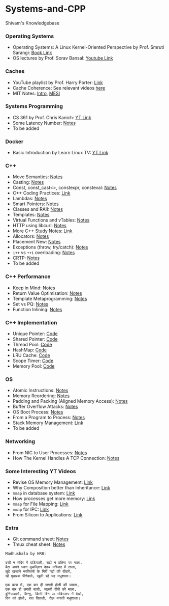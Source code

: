 # Systems-and-CPP
Shivam's Knowledgebase

### Operating Systems
- Operating Systems: A Linux Kernel-Oriented Perspective by Prof. Smruti Sarangi:
[Book Link](https://www.cse.iitd.ac.in/~srsarangi/osbook/index.html)
- OS lectures by Prof. Sorav Bansal: [Youtube Link](https://www.youtube.com/playlist?list=PLf3ZkSCyj1tdCS2oCYACXO6x-VKpDIMB6)

### Caches
- YouTube playlist by Prof. Harry Porter: [Link](https://www.youtube.com/playlist?list=PLbtzT1TYeoMgJ4NcWFuXpnF24fsiaOdGq)
- Cache Coherence: See relevant videos [here](https://www.youtube.com/watch?v=ISaYWm8T8n4&list=PLUl4u3cNGP62WVs95MNq3dQBqY2vGOtQ2&index=170)
- MIT Notes: [Intro](https://ocw.mit.edu/courses/6-004-computation-structures-spring-2017/pages/c14/c14s1/#17), [MESI](https://ocw.mit.edu/courses/6-004-computation-structures-spring-2017/pages/c21/c21s1/#18)

### Systems Programming
- CS 361 by Prof. Chris Kanich: [YT Link](https://www.youtube.com/playlist?list=PLhy9gU5W1fvUND_5mdpbNVHC1WCIaABbP)
- Some Latency Number: [Notes](notes/latency_numbers.md)
- To be added

### Docker 
- Basic Introduction by Learn Linux TV: [YT Link](https://www.youtube.com/playlist?list=PLT98CRl2KxKECHltRib03tG8pyKEzwf9t)

### C++
- Move Semantics: [Notes](notes/move_semantics.md)
- Casting: [Notes](notes/casting.md)
- Const, const_cast<>, constexpr, consteval: [Notes](notes/const_constexpr.md)
- C++ Coding Practices: [Link](https://micro-os-plus.github.io/develop/sutter-101/)
- Lambdas: [Notes](notes/lambdas.md)
- Smart Pointers: [Notes](notes/smart_pointers.md)
- Classes and RAII: [Notes](notes/RAII.md)
- Templates: [Notes](notes/templates.md)
- Virtual Functions and vTables: [Notes](notes/virtual_functions.md)
- HTTP using libcurl: [Notes](notes/http.md)
- More C++ Study Notes: [Link](https://encelo.github.io/notes.html)
- Allocators: [Notes](notes/allocators.md)
- Placement New: [Notes](notes/placement_new.md)
- Exceptions (throw, try/catch): [Notes](notes/exceptions.md)
- `i++` vs `++i` overloading: [Notes](notes/pre-post-increment.md)
- CRTP: [Notes](notes/CRTP.md) 
- To be added

### C++ Performance
- Keep in Mind: [Notes](notes/performance.md)
- Return Value Optimisation: [Notes](notes/rvo.md)
- Template Metaprogramming: [Notes](notes/metaprogramming.md)
- Set vs PQ: [Notes](notes/set_pq.md)
- Function Inlining: [Notes](notes/function_inlining.md)

### C++ Implementation
- Unique Pointer: [Code](https://github.com/Shivam5022/CPP-Internals/blob/main/includes/unique_pointer.hpp)
- Shared Pointer: [Code](https://github.com/Shivam5022/CPP-Internals/blob/main/includes/shared_pointer.hpp)
- Thread Pool: [Code](https://github.com/Shivam5022/CPP-Internals/blob/main/includes/thread_pool.hpp)
- HashMap: [Code](https://github.com/Shivam5022/CPP-Internals/blob/main/includes/hashmap.hpp)
- LRU Cache: [Code](https://github.com/Shivam5022/CPP-Internals/blob/main/includes/LRU_cache.hpp)
- Scope Timer: [Code](https://github.com/Shivam5022/CPP-Internals/blob/main/includes/timer.hpp)
- Memory Pool: [Code](https://github.com/Shivam5022/CPP-Internals/blob/main/includes/memory_pool.hpp)

### OS
- Atomic Instructions: [Notes](notes/atomic_instructions.md)
- Memory Reordering: [Notes](notes/memory_reordering.md)
- Padding and Packing (Aligned Memory Access): [Notes](notes/padding_packing.md) 
- Buffer Overflow Attacks: [Notes](notes/buffer_overflow.md)
- OS Boot Process: [Notes](notes/os_booting.md)
- From a Program to Process: [Notes](notes/program_to_process.md)
- Stack Memory Management: [Link](https://organicprogrammer.com/2020/08/19/stack-frame/)
- To be added

### Networking
- From NIC to User Processes: [Notes](notes/packet_handling.md)
- How The Kernel Handles A TCP Connection: [Notes](notes/linux_tcp.md)

### Some Interesting YT Videos
- Revise OS Memory Management: [Link](https://www.youtube.com/watch?v=7aONIVSXiJ8&t=497s)
- Why Composition better than Inheritance: [Link](https://www.youtube.com/watch?v=tXFqS31ZOFM&list=PLE28375D4AC946CC3&index=24)
- `mmap` in database system: [Link](https://www.youtube.com/watch?v=1BRGU_AS25c)
- How processes get more memory: [Link](https://www.youtube.com/watch?v=XV5sRaSVtXQ)
- `mmap` for File Mapping: [Link](https://www.youtube.com/watch?v=m7E9piHcfr4)
- `mmap` for IPC: [Link](https://www.youtube.com/watch?v=rPV6b8BUwxM)
- From Silicon to Applications: [Link](https://youtu.be/5f3NJnvnk7k?si=zVW5JZbXZz8X74XI)


### Extra
- Git command sheet: [Notes](notes/git-sheet.md)
- Tmux cheat sheet: [Notes](notes/tmux.md)

```
Madhushala by HRB:

बजी न मंदिर में घड़ियाली, चढ़ी न प्रतिमा पर माला,
बैठा अपने भवन मुअज्ज़िन देकर मस्जिद में ताला,
लुटे ख़जाने नरपितयों के गिरीं गढ़ों की दीवारें,
रहें मुबारक पीनेवाले, खुली रहे यह मधुशाला।

एक बरस में, एक बार ही जगती होली की ज्वाला,
एक बार ही लगती बाज़ी, जलती दीपों की माला,
दुनियावालों, किन्तु, किसी दिन आ मदिरालय में देखो,
दिन को होली, रात दिवाली, रोज़ मनाती मधुशाला।
```


